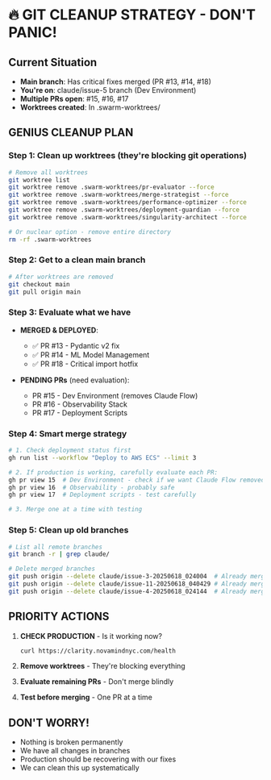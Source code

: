 # 🔥 GIT CLEANUP STRATEGY - DON'T PANIC!

## Current Situation
- **Main branch**: Has critical fixes merged (PR #13, #14, #18)
- **You're on**: claude/issue-5 branch (Dev Environment)
- **Multiple PRs open**: #15, #16, #17
- **Worktrees created**: In .swarm-worktrees/

## GENIUS CLEANUP PLAN

### Step 1: Clean up worktrees (they're blocking git operations)
```bash
# Remove all worktrees
git worktree list
git worktree remove .swarm-worktrees/pr-evaluator --force
git worktree remove .swarm-worktrees/merge-strategist --force
git worktree remove .swarm-worktrees/performance-optimizer --force
git worktree remove .swarm-worktrees/deployment-guardian --force
git worktree remove .swarm-worktrees/singularity-architect --force

# Or nuclear option - remove entire directory
rm -rf .swarm-worktrees
```

### Step 2: Get to a clean main branch
```bash
# After worktrees are removed
git checkout main
git pull origin main
```

### Step 3: Evaluate what we have
- **MERGED & DEPLOYED**:
  - ✅ PR #13 - Pydantic v2 fix
  - ✅ PR #14 - ML Model Management
  - ✅ PR #18 - Critical import hotfix

- **PENDING PRs** (need evaluation):
  - PR #15 - Dev Environment (removes Claude Flow)
  - PR #16 - Observability Stack
  - PR #17 - Deployment Scripts

### Step 4: Smart merge strategy
```bash
# 1. Check deployment status first
gh run list --workflow "Deploy to AWS ECS" --limit 3

# 2. If production is working, carefully evaluate each PR:
gh pr view 15  # Dev Environment - check if we want Claude Flow removed
gh pr view 16  # Observability - probably safe
gh pr view 17  # Deployment scripts - test carefully

# 3. Merge one at a time with testing
```

### Step 5: Clean up old branches
```bash
# List all remote branches
git branch -r | grep claude/

# Delete merged branches
git push origin --delete claude/issue-3-20250618_024004  # Already merged
git push origin --delete claude/issue-11-20250618_040429 # Already merged
git push origin --delete claude/issue-4-20250618_024144  # Already merged
```

## PRIORITY ACTIONS

1. **CHECK PRODUCTION** - Is it working now?
   ```bash
   curl https://clarity.novamindnyc.com/health
   ```

2. **Remove worktrees** - They're blocking everything

3. **Evaluate remaining PRs** - Don't merge blindly

4. **Test before merging** - One PR at a time

## DON'T WORRY!
- Nothing is broken permanently
- We have all changes in branches
- Production should be recovering with our fixes
- We can clean this up systematically